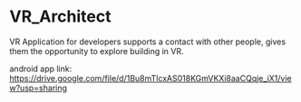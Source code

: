 # VR_Architect

VR Application for developers supports a contact with other people, gives them the opportunity to explore building in VR.

android app link: https://drive.google.com/file/d/1Bu8mTlcxAS018KGmVKXi8aaCQqje_iX1/view?usp=sharing
